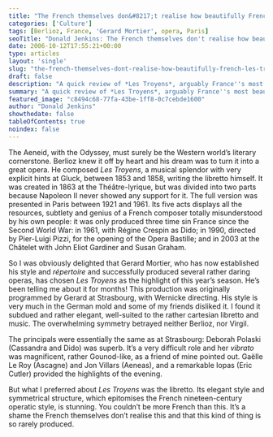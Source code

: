 ```yaml
---
title: "The French themselves don&#8217;t realise how beautifully French Les Troyens is"
categories: ['Culture']
tags: [Berlioz, France, 'Gerard Mortier', opera, Paris]
seoTitle: "Donald Jenkins: The French themselves don't realise how beautifully French Les Troyens is"
date: 2006-10-12T17:55:21+00:00
type: articles
layout: 'single'
slug: "the-french-themselves-dont-realise-how-beautifully-french-les-troyens-is"  
draft: false
description: "A quick review of *Les Troyens*, arguably France''s most beautiful opera, and rather inexplicably quite misunderstood. Gerard Mortier, director of the Paris Opera, has rightly gone against this trend by making it the highlight of the year''s season."
summary: "A quick review of *Les Troyens*, arguably France''s most beautiful opera, and rather inexplicably quite misunderstood. Gerard Mortier, director of the Paris Opera, has rightly gone against this trend by making it the highlight of the year''s season."
featured_image: "c8494c68-77fa-43be-1ff8-0c7cebde1600"
author: "Donald Jenkins"
showthedate: false
tableOfContents: true
noindex: false
---
```


The Aeneid, with the Odyssey, must surely be the Western world’s literary cornerstone. Berlioz knew it off by heart and his dream was to turn it into a great opera. He composed <em>Les Troyens</em>, a musical splendor with very explicit hints at Gluck, between 1853 and 1858, writing the libretto himself. It was created in 1863 at the Théâtre-lyrique, but was divided into two parts because Napoleon II never showed any support for it. The full version was presented in Paris between 1921 and 1961. Its five acts displays all the resources, subtlety and genius of a French composer totally misunderstood by his own people: it was only produced three time sin France since the Second World War: in 1961, with Régine Crespin as Dido; in 1990, directed by Pier-Luigi Pizzi, for the opening of the Opera Bastille; and in 2003 at the Châtelet with John Eliot Gardiner and Susan Graham.

So I was obviously delighted that Gerard Mortier, who has now established his style and *répertoire* and successfully produced several rather daring operas, has chosen <em>Les Troyens</em> as the highlight of this year’s season. He’s been telling me about it for months! This production was originally programmed by Gerard at Strasbourg, with Wernicke directing. His style is very much in the German mold and some of my friends disliked it. I found it subdued and rather elegant, well-suited to the rather cartesian libretto and music. The overwhelming symmetry betrayed neither Berlioz, nor Virgil.

The principals were essentially the same as at Strasbourg: Deborah Polaski (Cassandra and Dido) was superb. It’s a very difficult role and her *vibrato* was magnificent, rather Gounod-like, as a friend of mine pointed out. Gaëlle Le Roy (Ascagne) and Jon Villars (Aeneas), and a remarkable Iopas (Eric Cutler) provided the highlights of the evening.

But what I preferred about <em>Les Troyens</em> was the libretto. Its elegant style and symmetrical structure, which epitomises the French nineteen-century operatic style, is stunning. You couldn’t be more French than this. It’s a shame the French themselves don’t realise this and that this kind of thing is so rarely produced.